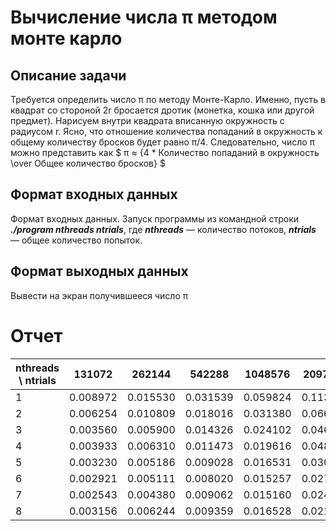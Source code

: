 # Вычисление числа π методом монте карло

## Описание задачи 

Требуется определить число π по методу Монте-Карло.
Именно, пусть в квадрат со стороной 2r бросается дротик (монетка, кошка или другой предмет). Нарисуем внутри квадрата вписанную
окружность с радиусом r. Ясно, что отношение количества попаданий в
окружность к общему количеству бросков будет равно π/4. 
Следовательно, число π можно представить как
$ π ≈ {4 * Количество попаданий в окружность \over
Общее количество бросков} $

## Формат входных данных 

Формат входных данных. Запуск программы из командной строки
***./program nthreads ntrials***,
где ***nthreads*** — количество потоков,
***ntrials*** — общее количество попыток.

## Формат выходных данных

Вывести на экран получившееся число π

# Отчет

| nthreads \ ntrials | 131072   |  262144  |  542288  | 1048576  | 2097152   | 3276800  | 6553600   | 13107200 | 26214400 |
| ------             | ------   | ------   | ------   | ------   | ------    | ------   | ------    | ------   | ------   | 
| 1                  | 0.008972 | 0.015530 | 0.031539 | 0.059824 | 0.113632  | 0.174821 | 0.346076  | 0.681595 | 1.394928 |
| 2                  | 0.006254 | 0.010809 | 0.018016 | 0.031380 | 0.066904  | 0.099653 | 0.189712  | 0.354813 | 0.726676 |
| 3                  | 0.003560 | 0.005900 | 0.014326 | 0.024102 | 0.046859  | 0.075726 | 0.150995  | 0.248597 | 0.487973 |
| 4                  | 0.003933 | 0.006310 | 0.011473 | 0.019616 | 0.048463  | 0.056522 | 0.113325  | 0.201161 | 0.395917 |
| 5                  | 0.003230 | 0.005186 | 0.009028 | 0.016531 | 0.030906  | 0.050280 | 0.090786  | 0.200436 | 0.350928 |
| 6                  | 0.002921 | 0.005111 | 0.008020 | 0.015257 | 0.027465  | 0.042382 | 0.081040  | 0.157059 | 0.309586 |
| 7                  | 0.002543 | 0.004380 | 0.009062 | 0.015160 | 0.024998  | 0.039377 | 0.074900  | 0.166144 | 0.277591 |
| 8                  | 0.003156 | 0.006244 | 0.009359 | 0.016528 | 0.021580  | 0.037577 | 0.069267  | 0.161369 | 0.266720 |
